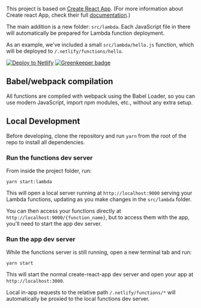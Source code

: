 This project is based on [Create React App](https://github.com/facebookincubator/create-react-app). (For more information about Create react App, check their full [documentation](https://github.com/facebookincubator/create-react-app#create-react-app).)

The main addition is a new folder: `src/lambda`. Each JavaScript file in there will automatically be prepared for Lambda function deployment.

As an example, we've included a small `src/lambda/hello.js` function, which will be deployed to `/.netlify/functions/hello`.

[![Deploy to Netlify](https://www.netlify.com/img/deploy/button.svg)](https://app.netlify.com/start/deploy?repository=https://github.com/netlify/create-react-app-lambda) [![Greenkeeper badge](https://badges.greenkeeper.io/calpa/lambda-puppeteer.svg)](https://greenkeeper.io/)

## Babel/webpack compilation

All functions are compiled with webpack using the Babel Loader, so you can use modern JavaScript, import npm modules, etc., without any extra setup.

## Local Development

Before developing, clone the repository and run `yarn` from the root of the repo to install all dependencies.

### Run the functions dev server

From inside the project folder, run:

```
yarn start:lambda
```

This will open a local server running at `http://localhost:9000` serving your Lambda functions, updating as you make changes in the `src/lambda` folder.

You can then access your functions directly at `http://localhost:9000/{function_name}`, but to access them with the app, you'll need to start the app dev server.

### Run the app dev server

While the functions server is still running, open a new terminal tab and run:

```
yarn start
```

This will start the normal create-react-app dev server and open your app at `http://localhost:3000`.

Local in-app requests to the relative path `/.netlify/functions/*` will automatically be proxied to the local functions dev server.

